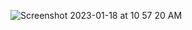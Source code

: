 ![Screenshot 2023-01-18 at 10 57 20 AM](https://user-images.githubusercontent.com/114895439/213224272-64808521-4e56-46a5-8dd2-0905b7982165.png)
